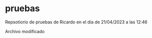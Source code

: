 # pruebas

Repsotiorio de pruebas de Ricardo en el día de 21/04/2023 a las 12:46

Archivo modificado

